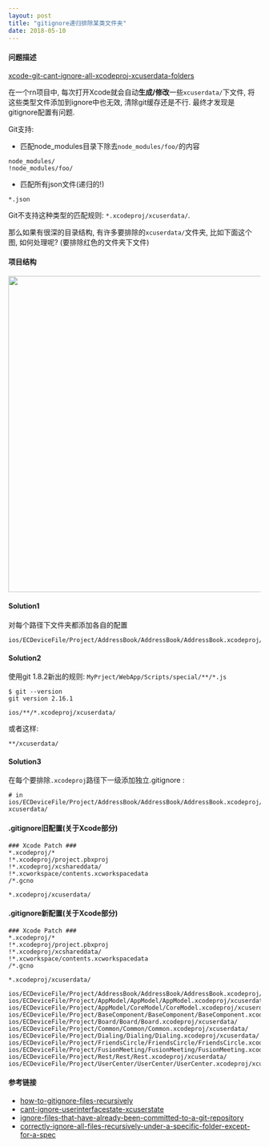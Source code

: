 ```yaml
---
layout: post
title: "gitignore递归排除某类文件夹"
date: 2018-05-10
---
```


#### 问题描述

[xcode-git-cant-ignore-all-xcodeproj-xcuserdata-folders](https://stackoverflow.com/questions/50264876/xcode-git-cant-ignore-all-xcodeproj-xcuserdata-folders)

在一个rn项目中, 每次打开Xcode就会自动**生成/修改**一些`xcuserdata/`下文件, 将这些类型文件添加到ignore中也无效, 清除git缓存还是不行. 最终才发现是gitignore配置有问题.

Git支持:

- 匹配node_modules目录下除去`node_modules/foo/`的内容

```
node_modules/
!node_modules/foo/
```
- 匹配所有json文件(递归的!)

```
*.json
```

Git不支持这种类型的匹配规则: `*.xcodeproj/xcuserdata/`.

那么如果有很深的目录结构, 有许多要排除的`xcuserdata/`文件夹, 比如下面这个图, 如何处理呢?
(要排除红色的文件夹下文件)


#### 项目结构

<img src="http://o7bkcj7d7.bkt.clouddn.com/markdown/1525927066535.png" width="632"/>

#### Solution1

对每个路径下文件夹都添加各自的配置

```
ios/ECDeviceFile/Project/AddressBook/AddressBook/AddressBook.xcodeproj/xcuserdata/
```

#### Solution2

使用git 1.8.2新出的规则: `MyPrject/WebApp/Scripts/special/**/*.js`

```
$ git --version
git version 2.16.1
```

```
ios/**/*.xcodeproj/xcuserdata/
```

或者这样:

```
**/xcuserdata/
```

#### Solution3

在每个要排除`.xcodeproj`路径下一级添加独立.gitignore :

```
# in ios/ECDeviceFile/Project/AddressBook/AddressBook/AddressBook.xcodeproj/
xcuserdata/
```



#### .gitignore旧配置(关于Xcode部分)

```
### Xcode Patch ###
*.xcodeproj/*
!*.xcodeproj/project.pbxproj
!*.xcodeproj/xcshareddata/
!*.xcworkspace/contents.xcworkspacedata
/*.gcno

*.xcodeproj/xcuserdata/

```

#### .gitignore新配置(关于Xcode部分)

```
### Xcode Patch ###
*.xcodeproj/*
!*.xcodeproj/project.pbxproj
!*.xcodeproj/xcshareddata/
!*.xcworkspace/contents.xcworkspacedata
/*.gcno

*.xcodeproj/xcuserdata/

ios/ECDeviceFile/Project/AddressBook/AddressBook/AddressBook.xcodeproj/xcuserdata/
ios/ECDeviceFile/Project/AppModel/AppModel/AppModel.xcodeproj/xcuserdata/
ios/ECDeviceFile/Project/AppModel/CoreModel/CoreModel.xcodeproj/xcuserdata/
ios/ECDeviceFile/Project/BaseComponent/BaseComponent/BaseComponent.xcodeproj/xcuserdata/
ios/ECDeviceFile/Project/Board/Board/Board.xcodeproj/xcuserdata/
ios/ECDeviceFile/Project/Common/Common/Common.xcodeproj/xcuserdata/
ios/ECDeviceFile/Project/Dialing/Dialing/Dialing.xcodeproj/xcuserdata/
ios/ECDeviceFile/Project/FriendsCircle/FriendsCircle/FriendsCircle.xcodeproj/xcuserdata/
ios/ECDeviceFile/Project/FusionMeeting/FusionMeeting/FusionMeeting.xcodeproj/xcuserdata/
ios/ECDeviceFile/Project/Rest/Rest/Rest.xcodeproj/xcuserdata/
ios/ECDeviceFile/Project/UserCenter/UserCenter/UserCenter.xcodeproj/xcuserdata/

```

#### 参考链接

- [how-to-gitignore-files-recursively](https://stackoverflow.com/questions/16550688/how-to-gitignore-files-recursively)
- [cant-ignore-userinterfacestate-xcuserstate](https://stackoverflow.com/questions/6564257/cant-ignore-userinterfacestate-xcuserstate)
- [ignore-files-that-have-already-been-committed-to-a-git-repository](https://stackoverflow.com/questions/1139762/ignore-files-that-have-already-been-committed-to-a-git-repository)
- [correctly-ignore-all-files-recursively-under-a-specific-folder-except-for-a-spec](https://stackoverflow.com/questions/17812717/correctly-ignore-all-files-recursively-under-a-specific-folder-except-for-a-spec)


